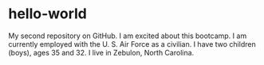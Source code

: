 # hello-world
My second repository on GitHub.
I am excited about this bootcamp.
I am currently employed with the U. S. Air Force as a civilian.
I have two children (boys), ages 35 and 32.
I live in Zebulon, North Carolina.
